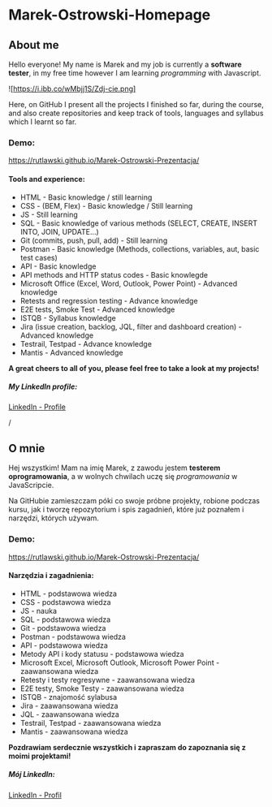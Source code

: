 # Marek-Ostrowski-Homepage

## About me
Hello everyone! My name is Marek and my job is currently a **software tester**, in my free time however I am learning *programming* with Javascript.

![https://i.ibb.co/wMbjj1S/Zdj-cie.png]

Here, on GitHub I present all the projects I finished so far, during the course, and also create repositories and keep track of tools, languages and syllabus which I learnt so far.

### Demo:
https://rutlawski.github.io/Marek-Ostrowski-Prezentacja/

#### Tools and experience:
- HTML - Basic knowledge / still learning
- CSS - (BEM, Flex) - Basic knowledge / Still learning
- JS - Still learning
- SQL - Basic knowledge of various methods (SELECT, CREATE, INSERT INTO, JOIN, UPDATE...)
- Git (commits, push, pull, add) - Still learning
- Postman - Basic knowledge (Methods, collections, variables, aut, basic test cases)
- API - Basic knowledge
- API methods and HTTP status codes - Basic knowlegde
- Microsoft Office (Excel, Word, Outlook, Power Point) - Advanced knowledge
- Retests and regression testing - Advance knowledge
- E2E tests, Smoke Test - Advanced knowledge
- ISTQB - Syllabus knowledge
- Jira (issue creation, backlog, JQL, filter and dashboard creation) - Advanced knowledge
- Testrail, Testpad - Advance knowledge
- Mantis - Advanced knowledge

**A great cheers to all of you, please feel free to take a look at my projects!**

##### My LinkedIn profile:
[LinkedIn - Profile](https://www.linkedin.com/in/marek-ostrowski/)

/

## O mnie
Hej wszystkim! Mam na imię Marek, z zawodu jestem **testerem oprogramowania**, a w wolnych chwilach uczę się *programowania* w JavaScripcie.

Na GitHubie zamieszczam póki co swoje próbne projekty, robione podczas kursu, jak i tworzę repozytorium i spis zagadnień, które już poznałem i narzędzi, których używam.

### Demo:
https://rutlawski.github.io/Marek-Ostrowski-Prezentacja/

#### Narzędzia i zagadnienia:
- HTML - podstawowa wiedza
- CSS - podstawowa wiedza
- JS - nauka
- SQL - podstawowa wiedza
- Git - podstawowa wiedza
- Postman - podstawowa wiedza
- API - podstawowa wiedza
- Metody API i kody statusu - podstawowa wiedza
- Microsoft Excel, Microsoft Outlook, Microsoft Power Point - zaawansowana wiedza
- Retesty i testy regresywne - zaawansowana wiedza
- E2E testy, Smoke Testy - zaawansowana wiedza
- ISTQB - znajomość sylabusa
- Jira - zaawansowana wiedza
- JQL - zaawansowana wiedza
- Testrail, Testpad - zaawansowana wiedza
- Mantis - zaawansowana wiedza

**Pozdrawiam serdecznie wszystkich i zapraszam do zapoznania się z moimi projektami!**

##### Mój LinkedIn:
[LinkedIn - Profil](https://www.linkedin.com/in/marek-ostrowski/)
